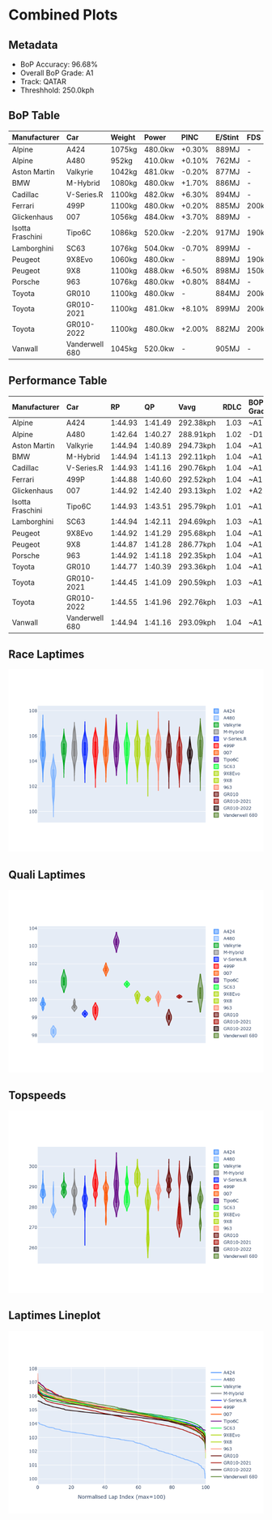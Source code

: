 # Combined Plots

## Metadata

- BoP Accuracy: 96.68%
- Overall BoP Grade: A1
- Track: QATAR
- Threshhold: 250.0kph

## BoP Table
| Manufacturer     | Car            | Weight   | Power   | PINC   | E/Stint   | FDS    | RDP    | QDP    | TDP    |
|:-----------------|:---------------|:---------|:--------|:-------|:----------|:-------|:-------|:-------|:-------|
| Alpine           | A424           | 1075kg   | 480.0kw | +0.30% | 889MJ     | -      | 52.35% | 61.85% | 27.84% |
| Alpine           | A480           | 952kg    | 410.0kw | +0.10% | 762MJ     | -      | 54.51% | 76.19% | 54.04% |
| Aston Martin     | Valkyrie       | 1042kg   | 481.0kw | -0.20% | 877MJ     | -      | 53.59% | 53.33% | 21.51% |
| BMW              | M-Hybrid       | 1080kg   | 480.0kw | +1.70% | 886MJ     | -      | 53.26% | 57.23% | 34.54% |
| Cadillac         | V-Series.R     | 1100kg   | 482.0kw | +6.30% | 894MJ     | -      | 47.80% | 56.73% | 19.63% |
| Ferrari          | 499P           | 1100kg   | 480.0kw | +0.20% | 885MJ     | 200kph | 53.02% | 42.32% | 9.88%  |
| Glickenhaus      | 007            | 1056kg   | 484.0kw | +3.70% | 889MJ     | -      | 46.49% | 46.07% | 47.78% |
| Isotta Fraschini | Tipo6C         | 1086kg   | 520.0kw | -2.20% | 917MJ     | 190kph | 43.95% | 47.22% | 31.53% |
| Lamborghini      | SC63           | 1076kg   | 504.0kw | -0.70% | 899MJ     | -      | 46.33% | 59.50% | 29.33% |
| Peugeot          | 9X8Evo         | 1060kg   | 480.0kw | -      | 889MJ     | 190kph | 48.47% | 51.26% | 16.02% |
| Peugeot          | 9X8            | 1100kg   | 488.0kw | +6.50% | 898MJ     | 150kph | 54.07% | 57.08% | 10.80% |
| Porsche          | 963            | 1076kg   | 480.0kw | +0.80% | 884MJ     | -      | 50.87% | 45.25% | 30.77% |
| Toyota           | GR010          | 1100kg   | 480.0kw | -      | 884MJ     | 200kph | 52.43% | 57.12% | 12.82% |
| Toyota           | GR010-2021     | 1100kg   | 481.0kw | +8.10% | 899MJ     | 200kph | 54.09% | 52.67% | 26.37% |
| Toyota           | GR010-2022     | 1100kg   | 480.0kw | +2.00% | 882MJ     | 200kph | 53.48% | 69.44% | 7.86%  |
| Vanwall          | Vanderwell 680 | 1045kg   | 520.0kw | -      | 905MJ     | -      | 53.41% | 56.28% | 29.85% |

## Performance Table
| Manufacturer     | Car            | RP      | QP      | Vavg      |   RDLC | BOP-Grade   | Match   |
|:-----------------|:---------------|:--------|:--------|:----------|-------:|:------------|:--------|
| Alpine           | A424           | 1:44.93 | 1:41.49 | 292.38kph |   1.03 | ~A1         | 98.91%  |
| Alpine           | A480           | 1:42.64 | 1:40.27 | 288.91kph |   1.02 | -D1         | 66.07%  |
| Aston Martin     | Valkyrie       | 1:44.94 | 1:40.89 | 294.73kph |   1.04 | ~A1         | 100.00% |
| BMW              | M-Hybrid       | 1:44.94 | 1:41.13 | 292.11kph |   1.04 | ~A1         | 98.47%  |
| Cadillac         | V-Series.R     | 1:44.93 | 1:41.16 | 290.76kph |   1.04 | ~A1         | 99.62%  |
| Ferrari          | 499P           | 1:44.88 | 1:40.60 | 292.52kph |   1.04 | ~A1         | 99.91%  |
| Glickenhaus      | 007            | 1:44.92 | 1:42.40 | 293.13kph |   1.02 | +A2         | 94.88%  |
| Isotta Fraschini | Tipo6C         | 1:44.93 | 1:43.51 | 295.79kph |   1.01 | ~A1         | 95.52%  |
| Lamborghini      | SC63           | 1:44.94 | 1:42.11 | 294.69kph |   1.03 | ~A1         | 99.52%  |
| Peugeot          | 9X8Evo         | 1:44.92 | 1:41.29 | 295.68kph |   1.04 | ~A1         | 98.58%  |
| Peugeot          | 9X8            | 1:44.87 | 1:41.28 | 286.77kph |   1.04 | ~A1         | 99.94%  |
| Porsche          | 963            | 1:44.92 | 1:41.18 | 292.35kph |   1.04 | ~A1         | 99.57%  |
| Toyota           | GR010          | 1:44.77 | 1:40.39 | 293.36kph |   1.04 | ~A1         | 99.71%  |
| Toyota           | GR010-2021     | 1:44.45 | 1:41.09 | 290.59kph |   1.03 | ~A1         | 99.93%  |
| Toyota           | GR010-2022     | 1:44.55 | 1:41.96 | 292.76kph |   1.03 | ~A1         | 100.00% |
| Vanwall          | Vanderwell 680 | 1:44.94 | 1:41.16 | 293.09kph |   1.04 | ~A1         | 96.28%  |

## Race Laptimes
![Race Laptimes](images/race_violin.png)

## Quali Laptimes
![Quali Laptimes](images/quali_violin.png)

## Topspeeds
![Topspeeds](images/topspeed_violin.png)

## Laptimes Lineplot
![Laptimes Lineplot](images/laptime_line.png)

